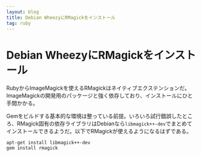 ```yaml
---
layout: blog
title: Debian WheezyにRMagickをインストール
tag: ruby
---
```


# Debian WheezyにRMagickをインストール

RubyからImageMagickを使えるRMagickはネイティブエクステンションだ。ImageMagickの開発用のパッケージと強く依存しており、インストールにひと手間かかる。

Gemをビルドする基本的な環境は整っている前提。いろいろ試行錯誤したところ、RMagick固有の依存ライブラリはDebianなら`libmagick++-dev`でまとめてインストールできるようだ。以下でRMagickが使えるようになるはずである。

~~~~
apt-get install libmagick++-dev
gem install rmagick
~~~~
